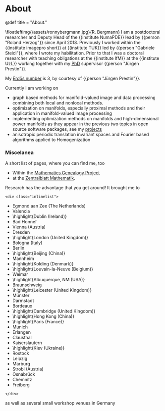# About

@def title = "About."

\floatleftimg{/assets/ronnybergmann.jpg}{R. Bergmann}
I am a postdoctoral researcher and Deputy Head of the
{{institute NumaPDE}} lead by {{person "Roland Herzog"}}
since April 2018. Previously I worked within the {{institute imagepro short}}
at {{institute TUK}}
led by {{person "Gabriele Steidl"}}, where I wrote my habilitation.
Prior to that I was a doctoral researcher with teaching obligations
at the {{institute IfM}} at the {{institute UzL}}
working together with my [PhD](http://localhost:8000/publications/index.html#Bergmann-2013-1) supervisor {{person "Jürgen Prestin"}}.

My [Erd&#337;s number](https://oakland.edu/enp/) is 3, by courtesy of {{person "Jürgen Prestin"}}.

Currently I am working on
* graph based methods for manifold-valued image and data processing combining both local and nonlocal methods.
* optimization on manifolds, especially proximal methods and their application in manifold-valued image processing
* implementing optimization methods on manifolds and high-dimensional power manifolds as they appear in the previous two topics in open source software packages, see my [projects](projects/index.html)
* anisotropic periodic translation invariant spaces and Fourier based algorithms applied to Homogenization

### Miscelanea
A short list of pages, where you can find me, too
* Within the [Mathematics Genealogy Project](https://www.genealogy.math.ndsu.nodak.edu/id.php?id=180383)
* at the [Zentralblatt Mathematik](https://zbmath.org/authors/?s=0&q=Bergmann%2C+Ronny).

Research has the advantage that you get around! It brought me to

~~~
<div class="inlinelist">
~~~
* Egmond aan Zee (The Netherlands)
* Valencia
* \highlight{Dublin (Ireland)}
* Bad Honnef
* Vienna (Austria)
* Dresden
* \highlight{London (United Kingdom)}
* Bologna (Italy)
* Berlin
* \highlight{Beijing (China)}
* Mannheim
* \highlight{Kolding (Denmark)}
* \highlight{Louvain-la-Neuve (Belgium)}
* Weimar
* \highlight{Albuquerque, NM (USA)}
* Braunschweig
* \highlight{Leicester (United Kingdom)}
* Münster
* Darmstadt
* Bordeaux
* \highlight{Cambridge (United Kingdom)}
* \highlight{Hong Kong (China)}
* \highlight{Paris (France)}
* Munich
* Erlangen
* Clausthal
* Kaiserslautern
* \highlight{Kiev (Ukraine)}
* Rostock
* Leipzig
* Marburg
* Strobl (Austria)
* Osnabrück
* Chemnitz
* Freiberg

~~~
</div>
~~~
as well as several small workshop venues in Germany

